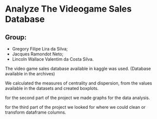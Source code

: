 # Analyze The Videogame Sales Database
## Group:
- Gregory Filipe Lira da Silva;
- Jacques Ramondot Neto;
- Lincoln Wallace Valentim da Costa Silva.
      
      
The video game sales database available in kaggle was used. (Database available in the archives)

We calculated the measures of centrality and dispersion, from the values ​​available in the datasets and created boxplots.

for the second part of the project we made graphs for the data analysis.

for the third part of the project we looked for where we could clean or transform dataframe columns.
